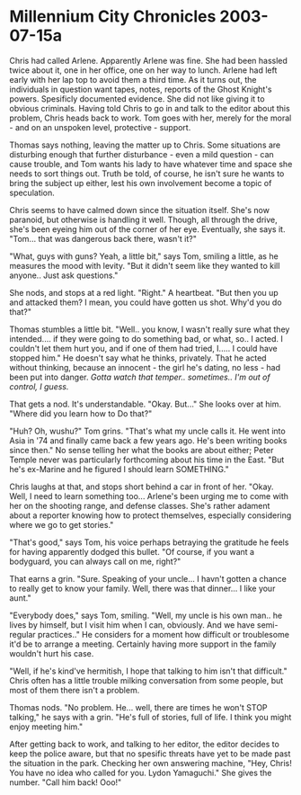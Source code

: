 <!-- TITLE: Millennium City Chronicles 2003-07-15a -->
<!-- SUBTITLE: A game log for Millennium City Chronicles -->

# Millennium City Chronicles 2003-07-15a

Chris had called Arlene. Apparently Arlene was fine. She had been hassled twice about it, one in her office, one on her way to lunch. Arlene had left early with her lap top to avoid them a third time. As it turns out, the individuals in question want tapes, notes, reports of the Ghost Knight's powers. Spesificly documented evidence. She did not like giving it to obvious criminals. Having told Chris to go in and talk to the editor about this problem, Chris heads back to work. Tom goes with her, merely for the moral - and on an unspoken level, protective - support.

Thomas says nothing, leaving the matter up to Chris. Some situations are disturbing enough that further disturbance - even a mild question - can cause trouble, and Tom wants his lady to have whatever time and space she needs to sort things out. Truth be told, of course, he isn't sure he wants to bring the subject up either, lest his own involvement become a topic of speculation.

Chris seems to have calmed down since the situation itself. She's now paranoid, but otherwise is handling it well. Though, all through the drive, she's been eyeing him out of the corner of her eye. Eventually, she says it. "Tom... that was dangerous back there, wasn't it?"

"What, guys with guns? Yeah, a little bit," says Tom, smiling a little, as he measures the mood with levity. "But it didn't seem like they wanted to kill anyone.. Just ask questions."

She nods, and stops at a red light. "Right." A heartbeat. "But then you up and attacked them? I mean, you could have gotten us shot. Why'd you do that?"

Thomas stumbles a little bit. "Well.. you know, I wasn't really sure what they intended.... if they were going to do something bad, or what, so.. I acted. I couldn't let them hurt you, and if one of them had tried, I..... I could have stopped him." He doesn't say what he thinks, privately. That he acted without thinking, because an innocent - the girl he's dating, no less - had been put into danger. _Gotta watch that temper.. sometimes.. I'm out of control, I guess._

That gets a nod. It's understandable. "Okay. But..." She looks over at him. "Where did you learn how to Do that?"

"Huh? Oh, wushu?" Tom grins. "That's what my uncle calls it. He went into Asia in '74 and finally came back a few years ago. He's been writing books since then." No sense telling her what the books are about either; Peter Temple never was particularly forthcoming about his time in the East. "But he's ex-Marine and he figured I should learn SOMETHING."

Chris laughs at that, and stops short behind a car in front of her. "Okay. Well, I need to learn something too... Arlene's been urging me to come with her on the shooting range, and defense classes. She's rather adament about a reporter knowing how to protect themselves, especially considering where we go to get stories."

"That's good," says Tom, his voice perhaps betraying the gratitude he feels for having apparently dodged this bullet. "Of course, if you want a bodyguard, you can always call on me, right?"

That earns a grin. "Sure. Speaking of your uncle... I havn't gotten a chance to really get to know your family. Well, there was that dinner... I like your aunt."

"Everybody does," says Tom, smiling. "Well, my uncle is his own man.. he lives by himself, but I visit him when I can, obviously. And we have semi-regular practices.." He considers for a moment how difficult or troublesome it'd be to arrange a meeting. Certainly having more support in the family wouldn't hurt his case.

"Well, if he's kind've hermitish, I hope that talking to him isn't that difficult." Chris often has a little trouble milking conversation from some people, but most of them there isn't a problem.

Thomas nods. "No problem. He... well, there are times he won't STOP talking," he says with a grin. "He's full of stories, full of life. I think you might enjoy meeting him."

After getting back to work, and talking to her editor, the editor decides to keep the police aware, but that no spesific threats have yet to be made past the situation in the park. Checking her own answering machine, "Hey, Chris! You have no idea who called for you. Lydon Yamaguchi." She gives the number. "Call him back! Ooo!"